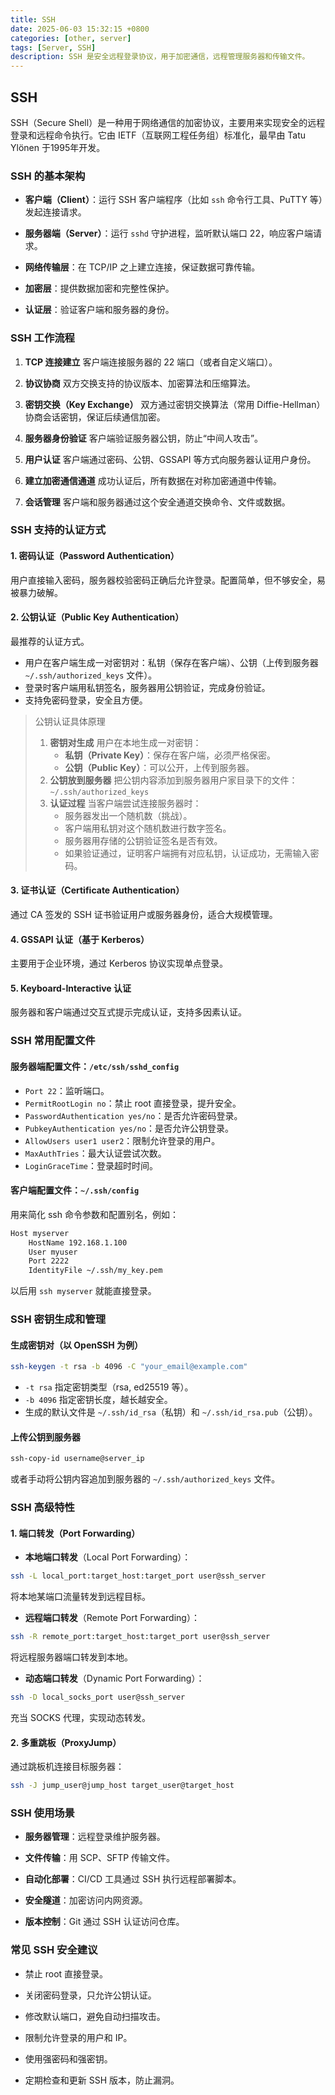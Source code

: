```yaml
---
title: SSH
date: 2025-06-03 15:32:15 +0800
categories: [other, server]
tags: [Server, SSH]
description: SSH 是安全远程登录协议，用于加密通信，远程管理服务器和传输文件。
---
```

## SSH

SSH（Secure Shell）是一种用于网络通信的加密协议，主要用来实现安全的远程登录和远程命令执行。它由 IETF（互联网工程任务组）标准化，最早由 Tatu Ylönen 于1995年开发。

### SSH 的基本架构

- **客户端（Client）**：运行 SSH 客户端程序（比如 `ssh` 命令行工具、PuTTY 等）发起连接请求。

- **服务器端（Server）**：运行 `sshd` 守护进程，监听默认端口 22，响应客户端请求。

- **网络传输层**：在 TCP/IP 之上建立连接，保证数据可靠传输。

- **加密层**：提供数据加密和完整性保护。

- **认证层**：验证客户端和服务器的身份。

### SSH 工作流程

1. **TCP 连接建立**
    客户端连接服务器的 22 端口（或者自定义端口）。

2. **协议协商**
    双方交换支持的协议版本、加密算法和压缩算法。

3. **密钥交换（Key Exchange）**
    双方通过密钥交换算法（常用 Diffie-Hellman）协商会话密钥，保证后续通信加密。

4. **服务器身份验证**
    客户端验证服务器公钥，防止“中间人攻击”。

5. **用户认证**
    客户端通过密码、公钥、GSSAPI 等方式向服务器认证用户身份。

6. **建立加密通信通道**
    成功认证后，所有数据在对称加密通道中传输。

7. **会话管理**
    客户端和服务器通过这个安全通道交换命令、文件或数据。

### SSH 支持的认证方式

#### 1. 密码认证（Password Authentication）

用户直接输入密码，服务器校验密码正确后允许登录。配置简单，但不够安全，易被暴力破解。

#### 2. 公钥认证（Public Key Authentication）

最推荐的认证方式。

- 用户在客户端生成一对密钥对：私钥（保存在客户端）、公钥（上传到服务器 `~/.ssh/authorized_keys` 文件）。
- 登录时客户端用私钥签名，服务器用公钥验证，完成身份验证。
- 支持免密码登录，安全且方便。

> 公钥认证具体原理
>
> 1. **密钥对生成**
>     用户在本地生成一对密钥：
>    - **私钥（Private Key）**：保存在客户端，必须严格保密。
>    - **公钥（Public Key）**：可以公开，上传到服务器。
> 2. **公钥放到服务器**
>     把公钥内容添加到服务器用户家目录下的文件：`~/.ssh/authorized_keys`
> 3. **认证过程**
>     当客户端尝试连接服务器时：
>    - 服务器发出一个随机数（挑战）。
>    - 客户端用私钥对这个随机数进行数字签名。
>    - 服务器用存储的公钥验证签名是否有效。
>    - 如果验证通过，证明客户端拥有对应私钥，认证成功，无需输入密码。

#### 3. 证书认证（Certificate Authentication）

通过 CA 签发的 SSH 证书验证用户或服务器身份，适合大规模管理。

#### 4. GSSAPI 认证（基于 Kerberos）

主要用于企业环境，通过 Kerberos 协议实现单点登录。

#### 5. Keyboard-Interactive 认证

服务器和客户端通过交互式提示完成认证，支持多因素认证。

### SSH 常用配置文件

#### 服务器端配置文件：`/etc/ssh/sshd_config`

- `Port 22`：监听端口。
- `PermitRootLogin no`：禁止 root 直接登录，提升安全。
- `PasswordAuthentication yes/no`：是否允许密码登录。
- `PubkeyAuthentication yes/no`：是否允许公钥登录。
- `AllowUsers user1 user2`：限制允许登录的用户。
- `MaxAuthTries`：最大认证尝试次数。
- `LoginGraceTime`：登录超时时间。

#### 客户端配置文件：`~/.ssh/config`

用来简化 ssh 命令参数和配置别名，例如：

```bash
Host myserver
    HostName 192.168.1.100
    User myuser
    Port 2222
    IdentityFile ~/.ssh/my_key.pem
```

以后用 `ssh myserver` 就能直接登录。

### SSH 密钥生成和管理

#### 生成密钥对（以 OpenSSH 为例）

```bash
ssh-keygen -t rsa -b 4096 -C "your_email@example.com"
```

- `-t rsa` 指定密钥类型（rsa, ed25519 等）。
- `-b 4096` 指定密钥长度，越长越安全。
- 生成的默认文件是 `~/.ssh/id_rsa`（私钥）和 `~/.ssh/id_rsa.pub`（公钥）。

#### 上传公钥到服务器

```bash
ssh-copy-id username@server_ip
```

或者手动将公钥内容追加到服务器的 `~/.ssh/authorized_keys` 文件。

### SSH 高级特性

#### 1. 端口转发（Port Forwarding）

- **本地端口转发**（Local Port Forwarding）：

```bash
ssh -L local_port:target_host:target_port user@ssh_server
```

将本地某端口流量转发到远程目标。

- **远程端口转发**（Remote Port Forwarding）：

```bash
ssh -R remote_port:target_host:target_port user@ssh_server
```

将远程服务器端口转发到本地。

- **动态端口转发**（Dynamic Port Forwarding）：

```bash
ssh -D local_socks_port user@ssh_server
```

充当 SOCKS 代理，实现动态转发。

#### 2. 多重跳板（ProxyJump）

通过跳板机连接目标服务器：

```bash
ssh -J jump_user@jump_host target_user@target_host
```

### SSH 使用场景

- **服务器管理**：远程登录维护服务器。

- **文件传输**：用 SCP、SFTP 传输文件。

- **自动化部署**：CI/CD 工具通过 SSH 执行远程部署脚本。

- **安全隧道**：加密访问内网资源。

- **版本控制**：Git 通过 SSH 认证访问仓库。

### 常见 SSH 安全建议

- 禁止 root 直接登录。

- 关闭密码登录，只允许公钥认证。

- 修改默认端口，避免自动扫描攻击。

- 限制允许登录的用户和 IP。

- 使用强密码和强密钥。

- 定期检查和更新 SSH 版本，防止漏洞。
